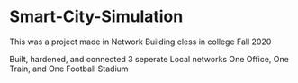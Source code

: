 # Smart-City-Simulation

This was a project made in Network Building cless in college
Fall 2020

Built, hardened, and connected 3 seperate Local networks
One Office, One Train, and One Football Stadium
